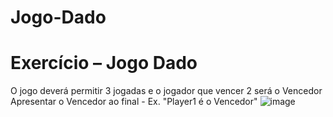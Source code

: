 # Jogo-Dado

# Exercício – Jogo Dado

O jogo deverá permitir 3 jogadas e o jogador que vencer 2 será o Vencedor 
Apresentar o Vencedor ao final - Ex. "Player1 é o Vencedor"
![image](https://user-images.githubusercontent.com/105116245/225469418-9657357f-2e7f-4328-aa5e-f32cbb43648e.png)
